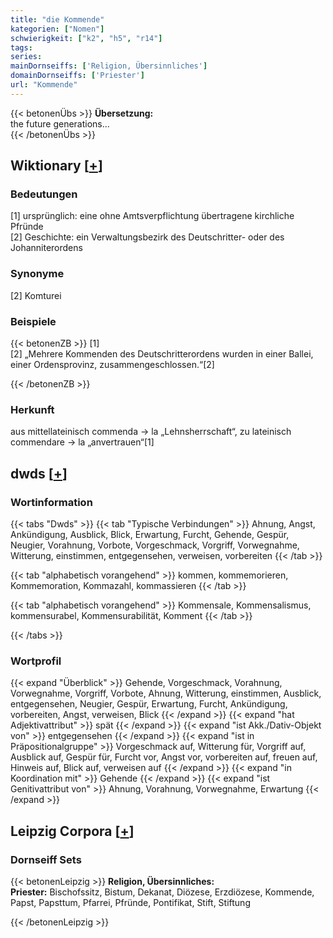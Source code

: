 ```yaml
---
title: "die Kommende"
kategorien: ["Nomen"]
schwierigkeit: ["k2", "h5", "r14"]
tags:
series:
mainDornseiffs: ['Religion, Übersinnliches']
domainDornseiffs: ['Priester']
url: "Kommende"
---
```


{{< betonenÜbs >}}
**Übersetzung:**  
the future generations...  
{{< /betonenÜbs >}}

## Wiktionary [[+](https://de.wiktionary.org/wiki/Kommende)]

### Bedeutungen
[1] ursprünglich: eine ohne Amtsverpflichtung übertragene kirchliche Pfründe  
[2] Geschichte: ein Verwaltungsbezirk des Deutschritter- oder des Johanniterordens  

### Synonyme
[2] Komturei  

### Beispiele
{{< betonenZB >}}
[1]  
[2] „Mehrere Kommenden des Deutschritterordens wurden in einer Ballei, einer Ordensprovinz, zusammengeschlossen.“[2]  

{{< /betonenZB >}}
### Herkunft
aus mittellateinisch commenda → la „Lehnsherrschaft“, zu lateinisch commendare → la „anvertrauen“[1]  



## dwds [[+](https://www.dwds.de/wb/Kommende)]

### Wortinformation
{{< tabs "Dwds" >}}
{{< tab "Typische Verbindungen" >}}
Ahnung, Angst, Ankündigung, Ausblick, Blick, Erwartung, Furcht, Gehende, Gespür, Neugier, Vorahnung, Vorbote, Vorgeschmack, Vorgriff, Vorwegnahme, Witterung, einstimmen, entgegensehen, verweisen, vorbereiten
{{< /tab >}}

{{< tab "alphabetisch vorangehend" >}}
kommen, kommemorieren, Kommemoration, Kommazahl, kommassieren
{{< /tab >}}

{{< tab "alphabetisch vorangehend" >}}
Kommensale, Kommensalismus, kommensurabel, Kommensurabilität, Komment
{{< /tab >}}

{{< /tabs >}}

### Wortprofil
{{< expand "Überblick" >}} Gehende, Vorgeschmack, Vorahnung, Vorwegnahme, Vorgriff, Vorbote, Ahnung, Witterung, einstimmen, Ausblick, entgegensehen, Neugier, Gespür, Erwartung, Furcht, Ankündigung, vorbereiten, Angst, verweisen, Blick {{< /expand >}}
{{< expand "hat Adjektivattribut" >}} spät {{< /expand >}}
{{< expand "ist Akk./Dativ-Objekt von" >}} entgegensehen {{< /expand >}}
{{< expand "ist in Präpositionalgruppe" >}} Vorgeschmack auf, Witterung für, Vorgriff auf, Ausblick auf, Gespür für, Furcht vor, Angst vor, vorbereiten auf, freuen auf, Hinweis auf, Blick auf, verweisen auf {{< /expand >}}
{{< expand "in Koordination mit" >}} Gehende {{< /expand >}}
{{< expand "ist Genitivattribut von" >}} Ahnung, Vorahnung, Vorwegnahme, Erwartung {{< /expand >}}

## Leipzig Corpora [[+](https://corpora.uni-leipzig.de/en/res?word=Kommende&corpusId=deu_newscrawl-public_2018)]

### Dornseiff Sets
{{< betonenLeipzig >}}
**Religion, Übersinnliches:**  
**Priester:** Bischofssitz, Bistum, Dekanat, Diözese, Erzdiözese, Kommende, Papst, Papsttum, Pfarrei, Pfründe, Pontifikat, Stift, Stiftung  

{{< /betonenLeipzig >}}
